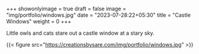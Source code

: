+++
showonlyimage = true
draft = false
image = "img/portfolio/windows.jpg"
date = "2023-07-28:22+05:30"
title = "Castle Windows"
weight = 0
+++

Little owls and cats stare out a castle window at a stary sky.

<!--more-->
{{< figure src="https://creationsbysare.com/img/portfolio/windows.jpg" >}}
